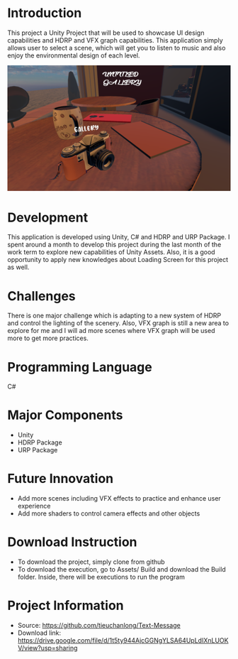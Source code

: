 # Introduction
This project a Unity Project that will be used to showcase UI design capabilities and HDRP and VFX graph capabilities. This application simply allows user to select a scene, which will get you to listen to music and also enjoy the environmental design of each level.

![](Title.PNG)

# Development
This application is developed using Unity, C# and HDRP and URP Package. I spent around a month to develop this project during the last month of the work term to explore new capabilities of Unity Assets. Also, it is a good opportunity to apply new knowledges about Loading Screen for this project as well.

# Challenges
There is one major challenge which is adapting to a new system of HDRP and control the lighting of the scenery. Also, VFX graph is still a new area to explore for me and I will ad more scenes where VFX graph will be used more to get more practices.

# Programming Language
C#

# Major Components
* Unity
* HDRP Package
* URP Package

# Future Innovation
* Add more scenes including VFX effects to practice and enhance user experience
* Add more shaders to control camera effects and other objects

# Download Instruction
* To download the project, simply clone from github
* To download the execution, go to Assets/ Build and download the Build folder. Inside, there will be executions to run the program

# Project Information
* Source: https://github.com/tieuchanlong/Text-Message
* Download link: https://drive.google.com/file/d/1t5ty944AjcGGNgYLSA64UpLdIXnLUOKV/view?usp=sharing
